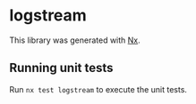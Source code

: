 # logstream

This library was generated with [Nx](https://nx.dev).

## Running unit tests

Run `nx test logstream` to execute the unit tests.
